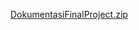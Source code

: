 [DokumentasiFinalProject.zip](https://github.com/user-attachments/files/18554704/DokumentasiFinalProject.zip)
